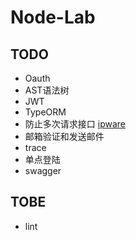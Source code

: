 # Node-Lab

## TODO

- Oauth
- AST语法树
- JWT
- TypeORM
- 防止多次请求接口 [ipware](https://www.npmjs.com/package/ipware)
- 邮箱验证和发送邮件
- trace
- 单点登陆
- swagger

## TOBE

- lint
